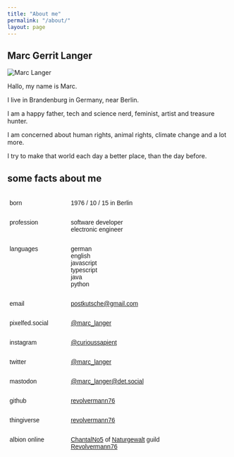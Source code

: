 ```yaml
---
title: "About me"
permalink: "/about/"
layout: page
---
```

<style type="text/css">
.tg  {
	border-collapse:collapse;
	border-spacing:0;
	box-shadow:none;
	width:90%;
	overflow-y:none;
	display:table;
}
.tg td:first-child{
	width:30%;
}
.tg tr:nth-child(odd) td{
	background:none;
}
.tg td{
	width:70%;
	border-color:transparent;
	border-width:0.5rem;
	border-style:solid;
	font-family:Arial, sans-serif;
	font-size:14px;
	overflow:hidden;
	padding:10px 5px;
	word-break:normal;
	border-left-width:0;
	vertical-align:top;
	background: none;
}
</style>
## Marc Gerrit Langer
![Marc Langer](marc-langer.jpg)

Hallo, my name is Marc. 

I live in Brandenburg in Germany, near Berlin. 

I am a happy father, tech and science nerd, feminist, artist and treasure hunter.

I am concerned about human rights, animal rights, climate change and a lot more.

I try to make that world each day a better place, than the day before.

## some facts about me
<table class="tg">
	<tr>
		<td>born</td><td>1976 / 10 / 15 in Berlin</td>
	</tr>
	<tr>
		<td>profession</td><td>software developer<br/>electronic engineer</td>
	</tr>
	<tr>
		<td>languages</td><td>german<br/>english<br/>javascript<br/>typescript<br/>java<br/>python</td>
	</tr>
	<tr>
		<td>email</td><td><a href="mailto:postkutsche@gmail.com">postkutsche@gmail.com</a></td>
	</tr>
  <tr>
		<td>pixelfed.social</td><td><a href="https://pixelfed.social/i/web/profile/497696841982789882">@marc_langer</a></td>
	</tr>
	<tr>
		<td>instagram</td><td><a href="https://www.instagram.com/curioussapient/">@curioussapient</a></td>
	</tr>
	<tr>
		<td>twitter</td><td><a href="https://twitter.com/marc_langer">@marc_langer</a></td>
	</tr>
	<tr>
		<td>mastodon</td><td><a href="https://det.social/web/@marc_langer">@marc_langer@det.social</a></td>
	</tr>
	<tr>
		<td>github</td><td><a href="https://github.com/revolvermann76">revolvermann76</a></td>
	</tr>	
	<tr>
		<td>thingiverse</td><td><a href="https://www.thingiverse.com/revolvermann76/">revolvermann76</a></td>
	</tr>
	<tr>
		<td>albion online</td><td><a href="https://albiononline.com/en/killboard/player/UfyuRdwpTMa_utjHsHLpAg">ChantalNo5</a> of <a href="https://albiononline.com/en/killboard/guild/EASe28OqQ8iooKLqDEPGJQ">Naturgewalt</a> guild<br/><a href="https://albiononline.com/en/killboard/player/AeCR7khcSWyBBtOxmaxBpQ">Revolvermann76</a></td>
	</tr>		
</table>

